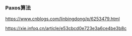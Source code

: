 
### Paxos算法
https://www.cnblogs.com/linbingdong/p/6253479.html

https://xie.infoq.cn/article/e53cbcd0e723e3a6ce4be3b8c

